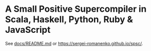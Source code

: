 # A Small Positive Supercompiler in Scala, Haskell, Python, Ruby & JavaScript

See [docs/README.md](docs/README.md) or <https://sergei-romanenko.github.io/spsc/>.
